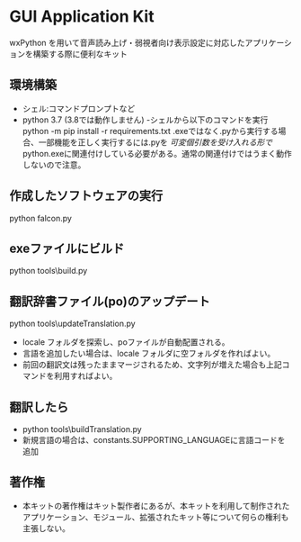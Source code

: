 # GUI Application Kit

wxPython を用いて音声読み上げ・弱視者向け表示設定に対応したアプリケーションを構築する際に便利なキット


## 環境構築
- シェル:コマンドプロンプトなど
- python 3.7 (3.8では動作しません)
-シェルから以下のコマンドを実行
	python -m pip install -r requirements.txt
.exeではなく.pyから実行する場合、一部機能を正しく実行するには.pyを *可変個引数を受け入れる形で* python.exeに関連付けしている必要がある。通常の関連付けではうまく動作しないので注意。

## 作成したソフトウェアの実行
python falcon.py  

## exeファイルにビルド
python tools\build.py

## 翻訳辞書ファイル(po)のアップデート
python tools\updateTranslation.py  
- locale フォルダを探索し、poファイルが自動配置される。
- 言語を追加したい場合は、locale フォルダに空フォルダを作ればよい。
- 前回の翻訳文は残ったままマージされるため、文字列が増えた場合も上記コマンドを利用すればよい。

## 翻訳したら  
- python tools\buildTranslation.py
- 新規言語の場合は、constants.SUPPORTING_LANGUAGEに言語コードを追加

## 著作権
- 本キットの著作権はキット製作者にあるが、本キットを利用して制作されたアプリケーション、モジュール、拡張されたキット等について何らの権利も主張しない。

